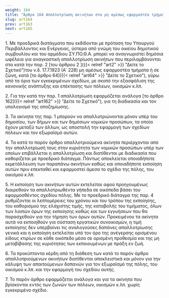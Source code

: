 ```yaml
---
weight: 164
title: "Άρθρο 164 Απαλλοτρίωση ακινήτων στα μη αμέσως εφαρμοστέα τμήματα και σε ζώνη γύρω από τα όρια σχεδίου πόλης"
slug: art164
prev: art163
next: art165
---
```


1\. Με προεδρικά διατάγματα που εκδίδονται με πρόταση του Υπουργού Περιβάλλοντος και Ενέργειας, ύστερα από γνώμη του οικείου δημοτικού συμβουλίου και του αρμόδιου ΣΥ.ΠΟ.Θ.Α. μπορεί να αναγνωριστεί δημόσια ωφέλεια για αναγκαστική απαλλοτρίωση ακινήτων που περιλαμβάνονται στα κατά την παρ. 2 [του άρθρου 2 ]({{< relref "art2" >}} "Δείτε το Σχετικό")του ν.δ. 17.7.1923 (Α΄ 228) μη αμέσως εφαρμοστέα τμήματα ή σε ζώνη, κατά [το άρθρο 64]({{< relref "art64" >}} "Δείτε το Σχετικό"), γύρω από τα όρια των εγκεκριμένων σχεδίων, με σκοπό την εξασφάλιση της κανονικής ανάπτυξης και επέκτασης των πόλεων, οικισμών κ.λπ.

2\. Για την κατά την παρ. 1 απαλλοτρίωση εφαρμόζεται ανάλογα [το άρθρο 162]({{< relref "art162" >}} "Δείτε το Σχετικό"), για τη διαδικασία και τον υπολογισμό της αποζημίωσης.

3\. Τα ακίνητα της παρ. 1 μπορούν να απαλλοτριώνονται μόνον υπέρ του δημοσίου, των δήμων και των δημόσιων νομικών προσώπων, τα οποία έχουν μεταξύ των άλλων, ως αποστολή την εφαρμογή των σχεδίων πόλεων και τον εξωραϊσμό αυτών.

4\. Τα κατά το παρόν άρθρο απαλλοτριούμενα ακίνητα περιέρχονται από την απαλλοτρίωσή τους στην κυριότητα των νομικών προσώπων υπέρ των οποίων επιβάλλεται η απαλλοτρίωση και διατίθενται με διαδικασία που καθορίζεται με προεδρικό διάταγμα. Πάντως αποκλείεται οποιαδήποτε εκμετάλλευση των παραπάνω ακινήτων καθώς και οποιαδήποτε εκποίηση αυτών πριν επεκταθεί και εφαρμοστεί άμεσα το σχέδιο της πόλης, του οικισμού κ.λπ.

5\. Η εκποίηση των ακινήτων αυτών εκτελείται αφού προηγουμένως διαιρεθούν τα απαλλοτριωθέντα γήπεδα σε οικόπεδα βάσει του εφαρμοσθέντος σχεδίου πόλης. Με το προεδρικό διάταγμα της παρ. 4 ρυθμίζονται οι λεπτομέρειες του χρόνου και του τρόπου της εκποίησης, του καθορισμού της ελάχιστης τιμής, της καταβολής του τιμήματος, όλων των λοιπών όρων της εκποίησης καθώς και των εγγυήσεων που θα παρασχεθούν για την τήρηση των όρων αυτών. Προκειμένου τα ακίνητα αυτά να εκποιηθούν για σύσταση εργατικών συνοικισμών, η τιμή εκποίησης δεν υπερβαίνει τις αναλογούσες δαπάνες απαλλοτρίωσης γενικά και η εκποίηση εκτελείται υπό τον όρο της ανέγερσης ορισμένου είδους κτιρίων σε κάθε οικόπεδο μέσα σε ορισμένη προθεσμία και της μη μεταβίβασης της κυριότητας των εκποιουμένων με πράξη εν ζωή.

6\. Τα προκύπτοντα κέρδη από τη διάθεση των κατά το παρόν άρθρο απαλλοτpιούμενων ακινήτων διατίθενται αποκλειστικά και μόνον για την κάλυψη των απαιτούμενων δαπανών για τον εξωραϊσμό της πόλης, του οικισμού κ.λπ. και την εφαρμογή του σχεδίου αυτής.

7\. Το παρόν άρθρο εφαρμόζεται ανάλογα και για τα ακίνητα που βρίσκονται εντός των ζωνών των πόλεων, οικισμών κ.λπ. χωρίς εγκεκριμένο σχέδιο.


